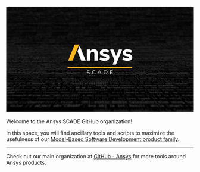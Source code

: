 [![](https://github.com/ansys-scade/.github/blob/main/images/scade-banner.jpg)](https://www.youtube.com/watch?v=l3LiTGotUtY)

Welcome to the Ansys SCADE GitHub organization!

In this space, you will find ancillary tools and scripts to maximize the usefulness of our [Model-Based Software Development product family](https://www.ansys.com/products/embedded-software).

---

Check out our main organization at [GitHub - Ansys](https://github.com/ansys) for more tools around Ansys products.
